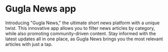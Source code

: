 # Gugla News app
Introducing "Gugla News," the ultimate short news platform with a unique twist. This innovative app allows you to filter news articles by category, while also promoting community-driven content. Stay informed with the latest updates all in one place, as Gugla News brings you the most relevant articles with just a tap. 
